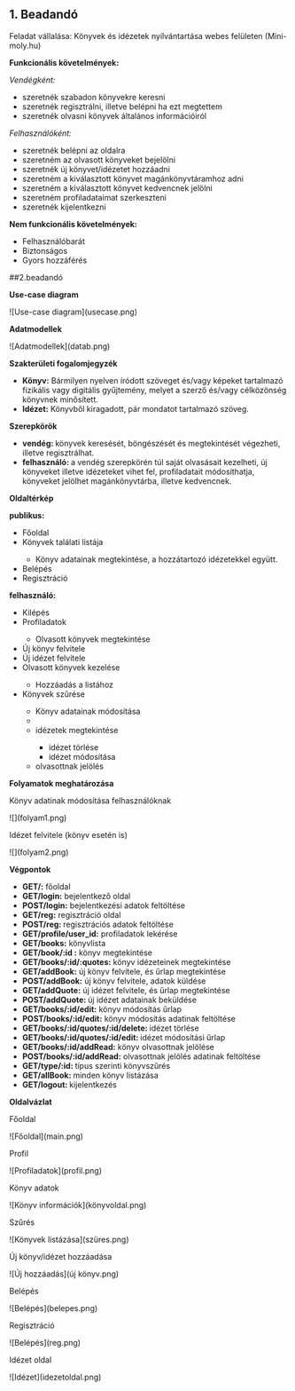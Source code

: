  ## 1. Beadandó
 
 Feladat vállalása: 
  Könyvek és idézetek nyílvántartása webes felületen (Mini-moly.hu)
  
  <b>Funkcionális követelmények:</b>
 <p><i>Vendégként:</i>
  <ul>
  <li> szeretnék szabadon könyvekre keresni </li>
  <li> szeretnék regisztrálni, illetve belépni ha ezt megtettem </li> 
  <li> szeretnék olvasni könyvek általános információiról </li>
  </ul></p>
          
 <p><i>Felhasználóként:</i>
  <ul>
  <li> szeretnék belépni az oldalra </li> 
  <li> szeretném az olvasott könyveket bejelölni </li> 
 <li> szeretnék új könyvet/idézetet hozzáadni </li> 
 <li> szeretném a kiválasztott könyvet magánkönyvtáramhoz adni </li> 
 <li> szeretném a kiválasztott könyvet kedvencnek jelölni </li>
 <li> szeretném profiladataimat szerkeszteni </li>
 <li> szeretnék kijelentkezni </li>
 </ul></p>
 
 <b>Nem funkcionális követelmények: </b>
 <ul>
 <li> Felhasználóbarát </li>
 <li> Biztonságos </li>
 <li> Gyors hozzáférés </li> 
 </ul>
 
 ##2.beadandó
 
 <p><b>Use-case diagram</b></p>
 ![Use-case diagram](usecase.png)
         
 <p><b>Adatmodellek</b></p>        
 ![Adatmodellek](datab.png)
 <p><b>Szakterületi fogalomjegyzék</b> </p>
 <ul> 
 <li><b>Könyv:</b> Bármilyen nyelven íródott szöveget és/vagy képeket tartalmazó
 fizikális vagy digitális gyűjtemény, melyet a szerző és/vagy célközönség
 könyvnek minősített.</li> 
 <li><b>Idézet:</b> Könyvből kiragadott, pár mondatot tartalmazó szöveg.</li> 
 </ul>
 
 <p><b>Szerepkörök</b></p>
 <ul>
 <li><b>vendég: </b>könyvek keresését, böngészését és megtekintését végezheti, illetve regisztrálhat.</li>
 <li><b>felhasználó: </b>a vendég szerepkörén túl saját olvasásait kezelheti, új könyveket illetve idézeteket vihet fel, profiladatait módosíthatja, könyveket jelölhet magánkönyvtárba, illetve kedvencnek. </li>
 </ul>
 
 <p><b>Oldaltérkép</b></p>
 <b>publikus: </b>
 <ul>
 <li> Főoldal</li>
 <li> Könyvek találati listája</li>
 <ul> <li>  Könyv adatainak megtekintése, a hozzátartozó idézetekkel együtt. </li></ul>
 <li> Belépés</li>
 <li> Regisztráció </li>
 </ul> 
 <b>felhasználó: </b>
 <ul>
 <li> Kilépés </li>
 <li> Profiladatok </li>
 <ul><li> Olvasott könyvek megtekintése</li></ul>
 <li> Új könyv felvitele </li>
 <li> Új idézet felvitele </li> 
 <li> Olvasott könyvek kezelése </li> 
 <ul><li>  Hozzáadás a listához</li></ul> 
 <li> Könyvek szűrése</li>
 <ul><li> Könyv adatainak módosítása <li> <li> idézetek megtekintése</li><ul><li>idézet törlése</li> <li> idézet módosítása</li></ul><li>olvasottnak jelölés</li></ul>
 </ul>
 
 <p><b>Folyamatok meghatározása</b></p>
 <p>Könyv adatinak módosítása felhasználóknak</p>
 ![](folyam1.png)
 <p>Idézet felvitele (könyv esetén is)</p>
 ![](folyam2.png)
 
 <p><b>Végpontok</b><p>
 <ul>
 <li> <b> GET/:</b> főoldal</li> 
 <li> <b> GET/login:</b> bejelentkező oldal</li> 
 <li> <b> POST/login:</b> bejelentkezési adatok feltöltése</li> 
 <li> <b> GET/reg:</b> regisztráció oldal </li>
 <li> <b> POST/reg: </b> regisztrációs adatok feltöltése</li>
 <li> <b> GET/profile/user_id:</b> profiladatok lekérése</li> 
 <li> <b> GET/books:</b> könyvlista</li> 
 <li> <b> GET/book/:id :</b> könyv megtekintése</li> 
 <li> <b> GET/books/:id/:quotes:</b> könyv idézeteinek megtekintése</li> 
 <li> <b> GET/addBook:</b> új könyv felvitele, és űrlap megtekintése</li> 
 <li> <b> POST/addBook:</b> új könyv felvitele, adatok küldése</li> 
 <li> <b> GET/addQuote:</b> új idézet felvitele, és űrlap megtekintése</li>
 <li> <b> POST/addQuote: </b> új idézet adatainak beküldése</li> 
 <li> <b> GET/books/:id/edit:</b> könyv módosítás űrlap</li> 
 <li> <b> POST/books/:id/edit:</b> könyv módosítás adatinak feltöltése</li> 
 <li> <b> GET/books/:id/quotes/:id/delete: </b> idézet törlése</li>
 <li> <b> GET/books/:id/quotes/:id/edit: </b> idézet módosítási űrlap</li>
 <li> <b> GET/books/:id/addRead:</b> könyv olvasottnak jelölése</li> 
 <li> <b> POST/books/:id/addRead:</b> olvasottnak jelölés adatinak feltöltése</li> 
 <li> <b> GET/type/:id: </b> típus szerinti könyvszűrés </li>
 <li> <b> GET/allBook: </b> minden könyv listázása </li>
 <li> <b> GET/logout: </b> kijelentkezés </li>
 
 </ul>
 
 <p><b>Oldalvázlat</b></p>
 <p>Főoldal</p>
 ![Főoldal](main.png)
 <p>Profil</p>
 ![Profiladatok](profil.png)
 <p>Könyv adatok</p>
 ![Könyv információk](könyvoldal.png)
 <p>Szűrés</p>
 ![Könyvek listázása](szüres.png)
 <p>Új könyv/idézet hozzáadása</p>
 ![Új hozzáadás](új könyv.png)
 <p>Belépés</p>
 ![Belépés](belepes.png)
  <p>Regisztráció</p>
 ![Belépés](reg.png)
 <p>Idézet oldal</p>
 ![Idézet](idezetoldal.png)
 
